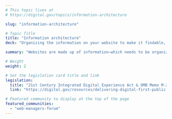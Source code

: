 ```yaml
---
# This topic lives at
# https://digital.gov/topics/information-architecture

slug: "information-architecture"

# Topic Title
title: "Information architecture"
deck: "Organizing the information on your website to make it findable, understandable, and usable helps build trust with the public."

summary: "Websites are made up of information—which needs to be organized to be useful. Information architecture (IA), which has roots in physical spaces like libraries and hospitals, should be designed with intention to help people find what they need to know or do. Making sure that search, labeling, appropriate nesting, calls-to-action, and your sitemap are clear and usable is all part of having a functional information architecture."

# Weight
weight: 2

# Set the legislation card title and link
legislation:
  title: "21st Century Integrated Digital Experience Act & OMB Memo M-23-22"
  link: "https://digital.gov/resources/delivering-digital-first-public-experience/"

# Featured community to display at the top of the page
featured_communities:
  - "web-managers-forum"
---
```

